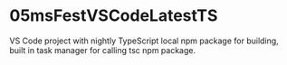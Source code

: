# 05msFestVSCodeLatestTS

VS Code project with nightly TypeScript local npm package for building, built in task manager for calling tsc npm package.
